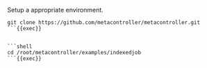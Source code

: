 Setup a appropriate environment.
 
```shell
git clone https://github.com/metacontroller/metacontroller.git 
```{{exec}}


```shell
cd /root/metacontroller/examples/indexedjob
```{{exec}}
